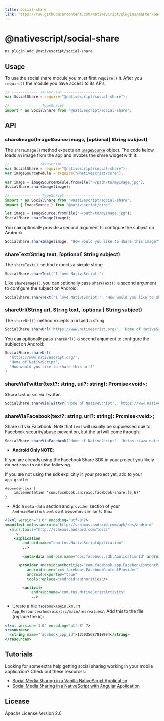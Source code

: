 ```yaml
---
title: social-share
link: https://raw.githubusercontent.com/NativeScript/plugins/master/packages/social-share/README.md
---
```


# @nativescript/social-share

```cli
ns plugin add @nativescript/social-share
```

## Usage

To use the social share module you must first `require()` it. After you `require()` the module you have access to its APIs.

```JavaScript
// ------------ JavaScript ------------------
var SocialShare = require("@nativescript/social-share");

// ------------- TypeScript ------------------
import * as SocialShare from "@nativescript/social-share";
```

## API

### shareImage(ImageSource image, \[optional\] String subject)

The `shareImage()` method expects an [`ImageSource`](http://docs.nativescript.org/ApiReference/image-source/ImageSource.html) object. The code below loads an image from the app and invokes the share widget with it:

```JavaScript
// ------------ JavaScript ------------------
var SocialShare = require("@nativescript/social-share");
var imageSourceModule = require("@nativescript/core");

var image = imageSourceModule.fromFile("~/path/to/myImage.jpg");
SocialShare.shareImage(image);

// ------------- TypeScript ------------------
import * as SocialShare from "@nativescript/social-share";
import { ImageSource } from "@nativescript/core";

let image = ImageSource.fromFile("~/path/to/myImage.jpg");
SocialShare.shareImage(image);
```

You can optionally provide a second argument to configure the subject on Android:

```JavaScript
SocialShare.shareImage(image, "How would you like to share this image?");
```

### shareText(String text, \[optional\] String subject)

The `shareText()` method expects a simple string:

```js
SocialShare.shareText('I love NativeScript!')
```

Like `shareImage()`, you can optionally pass `shareText()` a second argument to configure the subject on Android:

```js
SocialShare.shareText('I love NativeScript!', 'How would you like to share this text?')
```

### shareUrl(String url, String text, \[optional\] String subject)

The `shareUrl()` method excepts a url and a string.

```js
SocialShare.shareUrl('https://www.nativescript.org/', 'Home of NativeScript')
```

You can optionally pass `shareUrl()` a second argument to configure the subject on Android:

```js
SocialShare.shareUrl(
  'https://www.nativescript.org/',
  'Home of NativeScript',
  'How would you like to share this url?'
)
```

### shareViaTwitter(text?: string, url?: string): Promise\<void\>;

Share text or url via Twitter.

```js
SocialShare.shareViaTwitter('Home of NativeScript', 'https://www.nativescript.org/')
```

### shareViaFacebook(text?: string, url?: string): Promise\<void\>;

Share url via Facebook. Note that `text` will usually be suppressed due to Facebook security/abuse prevention, but the url will come through.

```js
SocialShare.shareViaFacebook('Home of NativeScript', 'https://www.nativescript.org/')
```

- **Android Only NOTE**:

If you are already using the Facebook Share SDK in your project you likely do _not_ have to add the following.

If you are not using the sdk explicitly in your project yet, add to your `app.gradle`:

```
dependencies {
	implementation 'com.facebook.android:facebook-share:[5,6)'
}
```

- Add a `meta-data` section and `provider` section of your `AndroidManifest.xml` so it becomes similar to this:

```xml
<?xml version="1.0" encoding="utf-8"?>
<manifest xmlns:android="http://schemas.android.com/apk/res/android"
  xmlns:tools="http://schemas.android.com/tools"
  ...>
   	<application
   		android:name="com.tns.NativeScriptApplication"
   		..>

   		<meta-data android:name="com.facebook.sdk.ApplicationId" android:value="@string/facebook_app_id"/>

      <provider android:authorities="com.facebook.app.FacebookContentProvider{your-facebook-appid}"
          android:name="com.facebook.FacebookContentProvider"
          android:exported="true"
          tools:replace="android:authorities"/>

   		<activity
   			android:name="com.tns.NativeScriptActivity"
   			..>
```

- Create a file `facebooklogin.xml` in `App_Resources/Android/src/main/res/values/`. Add this to the file (replace the id):

```xml
<?xml version='1.0' encoding='utf-8' ?>
<resources>
  <string name="facebook_app_id">126035687816994</string>
</resources>
```

## Tutorials

Looking for some extra help getting social sharing working in your mobile application? Check out these resources:

- [Social Media Sharing in a Vanilla NativeScript Application](https://www.thepolyglotdeveloper.com/2016/03/implement-social-media-sharing-nativescript-app/)
- [Social Media Sharing in a NativeScript with Angular Application](https://www.thepolyglotdeveloper.com/2017/02/social-media-sharing-prompts-nativescript-angular-application/)

## License

Apache License Version 2.0
